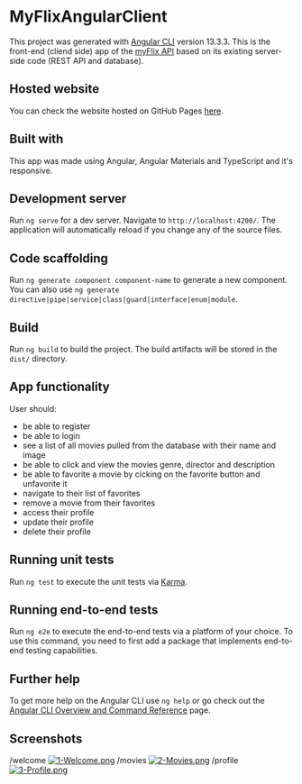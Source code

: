 # MyFlixAngularClient

This project was generated with [Angular CLI](https://github.com/angular/angular-cli) version 13.3.3.
This is the front-end (cliend side) app of the [myFlix API](https://github.com/MaiaraLopes/Movies_API) based on its existing server-side code (REST API and database).

## Hosted website

You can check the website hosted on GitHub Pages [here](https://maiaralopes.github.io/myFlix-Angular-client/).

## Built with

This app was made using Angular, Angular Materials and TypeScript and it's responsive.

## Development server

Run `ng serve` for a dev server. Navigate to `http://localhost:4200/`. The application will automatically reload if you change any of the source files.

## Code scaffolding

Run `ng generate component component-name` to generate a new component. You can also use `ng generate directive|pipe|service|class|guard|interface|enum|module`.

## Build

Run `ng build` to build the project. The build artifacts will be stored in the `dist/` directory.

## App functionality

User should:
- be able to register
- be able to login
- see a list of all movies pulled from the database with their name and image
- be able to click and view the movies genre, director and description
- be able to favorite a movie by cicking on the favorite button and unfavorite it
- navigate to their list of favorites
- remove a movie from their favorites
- access their profile
- update their profile
- delete their profile

## Running unit tests

Run `ng test` to execute the unit tests via [Karma](https://karma-runner.github.io).

## Running end-to-end tests

Run `ng e2e` to execute the end-to-end tests via a platform of your choice. To use this command, you need to first add a package that implements end-to-end testing capabilities.

## Further help

To get more help on the Angular CLI use `ng help` or go check out the [Angular CLI Overview and Command Reference](https://angular.io/cli) page.

## Screenshots

/welcome
[![1-Welcome.png](https://i.postimg.cc/G2xkHSY1/1-Welcome.png)](https://postimg.cc/34Wyq1nL)
/movies
[![2-Movies.png](https://i.postimg.cc/0j6NKcHN/2-Movies.png)](https://postimg.cc/V08w3Bwy)
/profile
[![3-Profile.png](https://i.postimg.cc/cJX1DVpH/3-Profile.png)](https://postimg.cc/R3JzhbV5)


